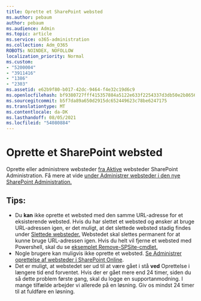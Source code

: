 ```yaml
---
title: Oprette et SharePoint websted
ms.author: pebaum
author: pebaum
ms.audience: Admin
ms.topic: article
ms.service: o365-administration
ms.collection: Adm_O365
ROBOTS: NOINDEX, NOFOLLOW
localization_priority: Normal
ms.custom:
- "5200004"
- "3911416"
- "1386"
- "2303"
ms.assetid: e62b9f80-b017-42dc-9464-f4e32c19d6c9
ms.openlocfilehash: bf9380727fff415357884a5122e633f2254337d3db50e2b8656d94938f76d394
ms.sourcegitcommit: b5f7da89a650d2915dc652449623c78be6247175
ms.translationtype: MT
ms.contentlocale: da-DK
ms.lasthandoff: 08/05/2021
ms.locfileid: "54080884"
---
```

# <a name="create-a-sharepoint-site"></a>Oprette et SharePoint websted

Oprette eller administrere websteder [fra Aktive](https://admin.microsoft.com/sharepoint?page=sitemanagement&modern=true) websteder SharePoint Administration. Få mere at vide [under Administrer websteder i den nye SharePoint Administration.](https://docs.microsoft.com/sharepoint/manage-site-creation) 

## <a name="tips"></a>Tips:

- Du **kan** ikke oprette et websted med den samme URL-adresse for et eksisterende websted. Hvis du har slettet et websted og ønsker at bruge URL-adressen igen, er det muligt, at det slettede websted stadig findes under [Slettede websteder.](https://admin.microsoft.com/sharepoint?page=recyclebin&modern=true) Webstedet skal slettes permanent for at kunne bruge URL-adressen igen. Hvis du helt vil fjerne et websted med Powershell, skal du se [eksemplet Remove-SPSite-cmdlet.](https://docs.microsoft.com/sharepoint/manage-sites-in-new-admin-center#delete-a-site)
- Nogle brugere kan muligvis ikke oprette et websted. [Se Administrer oprettelse af websteder i SharePoint Online](https://docs.microsoft.com/sharepoint/manage-site-creation).
- Det er muligt, at webstedet ser ud til at være gået i stå **ved** Oprettelse i længere tid end forventet. Hvis der er gået mere end 24 timer, siden du så dette problem første gang, skal du logge en supportanmodning. I mange tilfælde arbejder vi allerede på en løsning. Giv os mindst 24 timer til at fuldføre en løsning.

